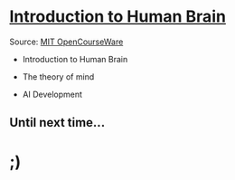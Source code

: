 # [Introduction to Human Brain](https://www.youtube.com/playlist?list=PLUl4u3cNGP60IKRN_pFptIBxeiMc0MCJP)

Source: [MIT OpenCourseWare](https://ocw.mit.edu/courses/9-13-the-human-brain-spring-2019/)

- Introduction to Human Brain

- The theory of mind

- AI Development





## Until next time...

# ;)
